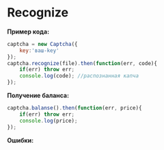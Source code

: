 # Recognize

__Пример кода:__
```js
captcha = new Captcha({
    key:'ваш-key'
});
captcha.recognize(file).then(function(err, code){
    if(err) throw err;
    console.log(code); //распознанная капча
});
```
__Получение баланса:__
```js
captcha.balanse().then(function(err, price){
    if(err) throw err;
    console.log(price);
});
```

__Ошибки:__
